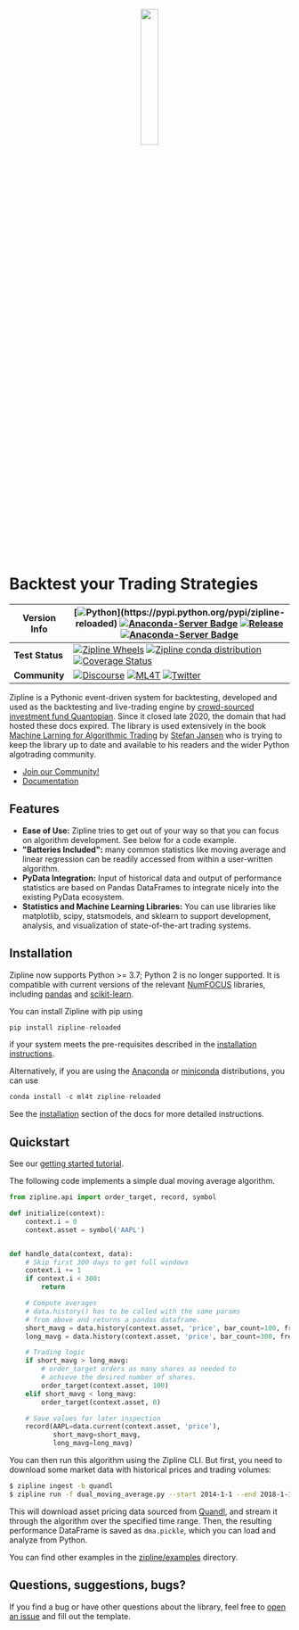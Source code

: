 <p align="center">
<a href="https://zipline.ml4trading.io">
<img src="https://i.imgur.com/DDetr8I.png" width="25%">
</a>
</p>

# Backtest your Trading Strategies

|Version Info| [![Python](https://img.shields.io/pypi/pyversions/zipline-reloaded.svg?cacheSeconds=2592000")](https://pypi.python.org/pypi/zipline-reloaded) [![Anaconda-Server Badge](https://anaconda.org/ml4t/zipline-reloaded/badges/platforms.svg)](https://anaconda.org/ml4t/zipline-reloaded) [![Release](https://img.shields.io/pypi/v/zipline-reloaded.svg?cacheSeconds=2592000)](https://pypi.org/project/zipline-reloaded/)  [![Anaconda-Server Badge](https://anaconda.org/ml4t/zipline-reloaded/badges/version.svg)](https://anaconda.org/ml4t/zipline-reloaded)|
|----|----|
|**Test** **Status** | [![Zipline Wheels](https://github.com/stefan-jansen/zipline-reloaded/actions/workflows/build_wheels.yml/badge.svg?branch=2.0.0rc4)](https://github.com/stefan-jansen/zipline-reloaded/actions/workflows/build_wheels.yml) [![Zipline conda distribution](https://github.com/stefan-jansen/zipline-reloaded/actions/workflows/zipline_conda.yml/badge.svg)](https://github.com/stefan-jansen/zipline-reloaded/actions/workflows/zipline_conda.yml) [![Coverage Status](https://coveralls.io/repos/stefan-jansen/zipline-reloaded/badge.svg)](https://coveralls.io/r/stefan-jansen/zipline-reloaded)|
|**Community**|[![Discourse](https://img.shields.io/discourse/topics?server=https%3A%2F%2Fexchange.ml4trading.io%2F)](https://exchange.ml4trading.io) [![ML4T](https://img.shields.io/badge/Powered%20by-ML4Trading-blue)](https://ml4trading.io) [![Twitter](https://img.shields.io/twitter/follow/ml4trading.svg?style=social)](https://twitter.com/ml4trading)|

Zipline is a Pythonic event-driven system for backtesting, developed and used as the backtesting and live-trading engine by [crowd-sourced investment fund Quantopian](https://www.bizjournals.com/boston/news/2020/11/10/quantopian-shuts-down-cofounders-head-elsewhere.html). Since it closed late 2020, the domain that had hosted these docs expired. The library is used extensively in the book [Machine Larning for Algorithmic Trading](https://ml4trading.io)
by [Stefan Jansen](https://www.linkedin.com/in/applied-ai/) who is trying to keep the library up to date and available to his readers and the wider Python algotrading community.

- [Join our Community!](https://exchange.ml4trading.io)
- [Documentation](https://zipline.ml4ctrading.io)

## Features

- **Ease of Use:** Zipline tries to get out of your way so that you can focus on algorithm development. See below for a code example.
- **"Batteries Included":** many common statistics like moving average and linear regression can be readily accessed from within a user-written algorithm.
- **PyData Integration:** Input of historical data and output of performance statistics are based on Pandas DataFrames to integrate nicely into the existing PyData ecosystem.
- **Statistics and Machine Learning Libraries:** You can use libraries like matplotlib, scipy, statsmodels, and sklearn to support development, analysis, and visualization of state-of-the-art trading systems.

## Installation

Zipline now supports Python >= 3.7; Python 2 is no longer supported. It is compatible with current versions of the relevant [NumFOCUS](https://numfocus.org/sponsored-projects?_sft_project_category=python-interface) libraries, including [pandas](https://pandas.pydata.org/) and [scikit-learn](https://scikit-learn.org/stable/index.html).

You can install Zipline with pip using
```python
pip install zipline-reloaded
```
if your system meets the pre-requisites described in the [installation instructions](https://zipline.ml4trading.io/install.html).

Alternatively, if you are using the [Anaconda](https://www.anaconda.com/products/individual) or [miniconda](https://docs.conda.io/en/latest/miniconda.html) distributions, you can use
```python
conda install -c ml4t zipline-reloaded
```

See the [installation](https://zipline.ml4trading.io/install.html) section of the docs for more detailed instructions.

## Quickstart

See our [getting started tutorial](https://zipline.ml4trading.io/beginner-tutorial).

The following code implements a simple dual moving average algorithm.

```python
from zipline.api import order_target, record, symbol

def initialize(context):
    context.i = 0
    context.asset = symbol('AAPL')


def handle_data(context, data):
    # Skip first 300 days to get full windows
    context.i += 1
    if context.i < 300:
        return

    # Compute averages
    # data.history() has to be called with the same params
    # from above and returns a pandas dataframe.
    short_mavg = data.history(context.asset, 'price', bar_count=100, frequency="1d").mean()
    long_mavg = data.history(context.asset, 'price', bar_count=300, frequency="1d").mean()

    # Trading logic
    if short_mavg > long_mavg:
        # order_target orders as many shares as needed to
        # achieve the desired number of shares.
        order_target(context.asset, 100)
    elif short_mavg < long_mavg:
        order_target(context.asset, 0)

    # Save values for later inspection
    record(AAPL=data.current(context.asset, 'price'),
           short_mavg=short_mavg,
           long_mavg=long_mavg)
```

You can then run this algorithm using the Zipline CLI. But first, you need to download some market data with historical prices and trading volumes:

```bash
$ zipline ingest -b quandl
$ zipline run -f dual_moving_average.py --start 2014-1-1 --end 2018-1-1 -o dma.pickle --no-benchmark
```

This will download asset pricing data sourced from [Quandl](https://www.quandl.com/databases/WIKIP/documentation?anchor=companies), and stream it through the algorithm over the specified time range. Then, the resulting performance DataFrame is saved as `dma.pickle`, which you can load and analyze from Python.

You can find other examples in the [zipline/examples](https://github.com/stefan-jansen/zipline-reloaded/tree/main/zipline/examples) directory.

## Questions, suggestions, bugs?

If you find a bug or have other questions about the library, feel free to [open an issue](https://github.com/stefan-jansen/zipline/issues/new) and fill out the template.
